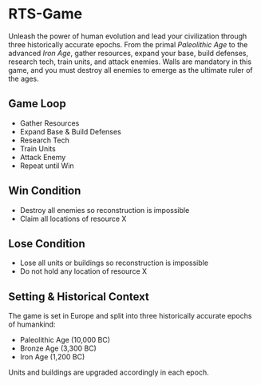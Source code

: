 # RTS-Game

Unleash the power of human evolution and lead your civilization through three historically accurate epochs. From the primal *Paleolithic Age* to the advanced *Iron Age*, gather resources, expand your base, build defenses, research tech, train units, and attack enemies. Walls are mandatory in this game, and you must destroy all enemies to emerge as the ultimate ruler of the ages.

## Game Loop

- Gather Resources
- Expand Base & Build Defenses
- Research Tech
- Train Units
- Attack Enemy
- Repeat until Win

## Win Condition

- Destroy all enemies so reconstruction is impossible
- Claim all locations of resource X

## Lose Condition

- Lose all units or buildings so reconstruction is impossible
- Do not hold any location of resource X

## Setting & Historical Context

The game is set in Europe and split into three historically accurate epochs of humankind:

- Paleolithic Age (10,000 BC)
- Bronze Age (3,300 BC)
- Iron Age (1,200 BC)

Units and buildings are upgraded accordingly in each epoch.

